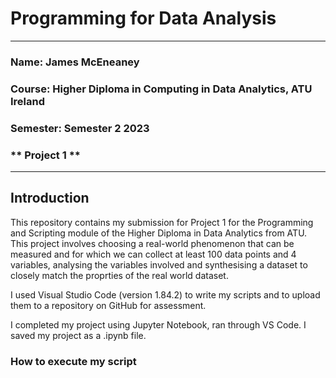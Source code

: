 # Programming for Data Analysis #

---

### **Name: James McEneaney**
### **Course: Higher Diploma in Computing in Data Analytics, ATU Ireland**
### **Semester: Semester 2 2023**
### ** Project 1 **

---

## Introduction ##

This repository contains my submission for Project 1 for the Programming and Scripting module of the Higher Diploma in Data Analytics from ATU. This project involves choosing a real-world phenomenon that can be measured and for which we can collect at least 100 data points and 4 variables, analysing the variables involved and synthesising a dataset to closely match the proprties of the real world dataset.

I used Visual Studio Code (version 1.84.2) to write my scripts and to upload them to a repository on GitHub for assessment.

I completed my project using Jupyter Notebook, ran through VS Code. I saved my project as a .ipynb file.



### How to execute my script ###

